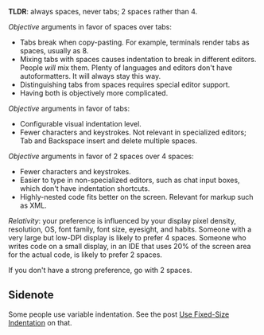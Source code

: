 **TLDR**: always spaces, never tabs; 2 spaces rather than 4.

_Objective_ arguments in favor of spaces over tabs:

* Tabs break when copy-pasting. For example, terminals render tabs as spaces, usually as 8.
* Mixing tabs with spaces causes indentation to break in different editors. People _will_ mix them. Plenty of languages and editors don't have autoformatters. It will always stay this way.
* Distinguishing tabs from spaces requires special editor support.
* Having both is objectively more complicated.

_Objective_ arguments in favor of tabs:

* Configurable visual indentation level.
* Fewer characters and keystrokes. Not relevant in specialized editors; Tab and Backspace insert and delete multiple spaces.

_Objective_ arguments in favor of 2 spaces over 4 spaces:

* Fewer characters and keystrokes.
* Easier to type in non-specialized editors, such as chat input boxes, which don't have indentation shortcuts.
* Highly-nested code fits better on the screen. Relevant for markup such as XML.

_Relativity_: your preference is influenced by your display pixel density, resolution, OS, font family, font size, eyesight, and habits. Someone with a very large but low-DPI display is likely to prefer 4 spaces. Someone who writes code on a small display, in an IDE that uses 20% of the screen area for the actual code, is likely to prefer 2 spaces.

If you don't have a strong preference, go with 2 spaces.

## Sidenote

Some people use variable indentation. See the post [Use Fixed-Size Indentation](/posts/indent-fixed) on that.
